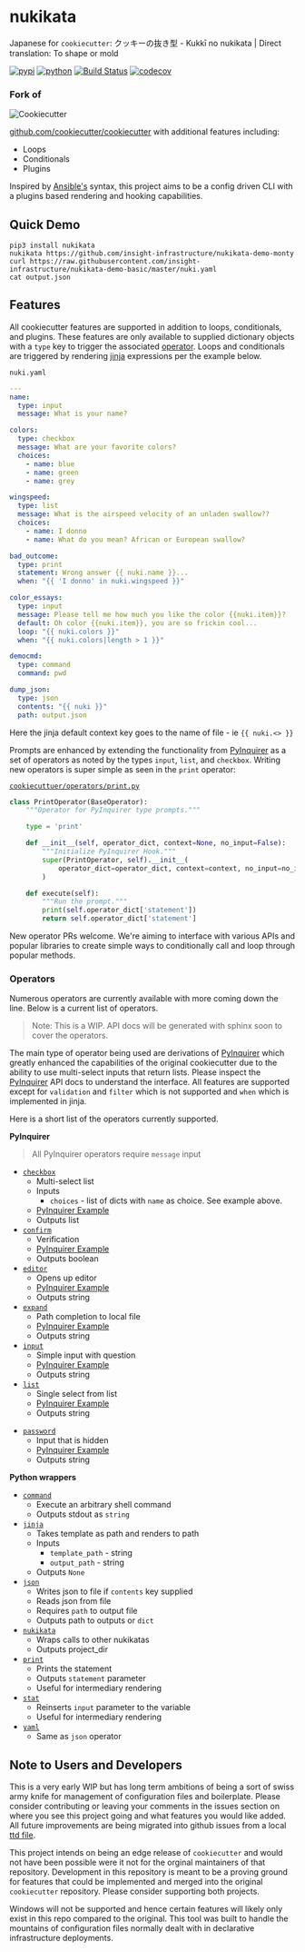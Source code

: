 # nukikata

Japanese for `cookiecutter`: クッキーの抜き型 - Kukkī no nukikata | Direct translation: To shape or mold

[![pypi](https://img.shields.io/pypi/v/nukikata.svg)](https://pypi.python.org/pypi/nukikata)
[![python](https://img.shields.io/pypi/pyversions/nukikata.svg)](https://pypi.python.org/pypi/nukikata)
[![Build Status](https://travis-ci.org/insight-infrastructure/nukikata.svg?branch=master)](https://travis-ci.org/insight-infrastructure/nukikata)
[![codecov](https://codecov.io/gh/insight-infrastructure/nukikata/branch/master/graphs/badge.svg?branch=master)](https://codecov.io/github/insight-infrastructure/nukikata?branch=master)

### Fork of

![Cookiecutter](https://raw.githubusercontent.com/cookiecutter/cookiecutter/3ac078356adf5a1a72042dfe72ebfa4a9cd5ef38/logo/cookiecutter_medium.png)

[github.com/cookiecutter/cookiecutter](https://github.com/cookiecutter/cookiecutter) with additional features including:
- Loops
- Conditionals
- Plugins

Inspired by [Ansible's](https://github.com/ansible/ansible) syntax, this project aims to be a config driven CLI with a plugins based rendering and hooking capabilities.

## Quick Demo

```
pip3 install nukikata
nukikata https://github.com/insight-infrastructure/nukikata-demo-monty
curl https://raw.githubusercontent.com/insight-infrastructure/nukikata-demo-basic/master/nuki.yaml
cat output.json
```

## Features

All cookiecutter features are supported in addition to loops, conditionals, and plugins. These features are only available to supplied dictionary objects with a `type` key to trigger the associated [operator](cookiecutter/operators). Loops and conditionals are triggered by rendering [jinja](https://github.com/pallets/jinja) expressions per the example below.

`nuki.yaml`
```yaml
---
name:
  type: input
  message: What is your name?

colors:
  type: checkbox
  message: What are your favorite colors?
  choices:
    - name: blue
    - name: green
    - name: grey

wingspeed:
  type: list
  message: What is the airspeed velocity of an unladen swallow??
  choices:
    - name: I donno
    - name: What do you mean? African or European swallow?

bad_outcome:
  type: print
  statement: Wrong answer {{ nuki.name }}...
  when: "{{ 'I donno' in nuki.wingspeed }}"

color_essays:
  type: input
  message: Please tell me how much you like the color {{nuki.item}}?
  default: Oh color {{nuki.item}}, you are so frickin cool...
  loop: "{{ nuki.colors }}"
  when: "{{ nuki.colors|length > 1 }}"

democmd:
  type: command
  command: pwd

dump_json:
  type: json
  contents: "{{ nuki }}"
  path: output.json
```

Here the jinja default context key goes to the name of file - ie `{{ nuki.<> }}`

Prompts are enhanced by extending the functionality from [PyInquirer](https://github.com/CITGuru/PyInquirer) as a set of operators as noted by the types `input`, `list`, and `checkbox`. Writing new operators is super simple as seen in the `print` operator:

[`cookiecuttuer/operators/print.py`](cookiecutter/operators/print.py)
```python
class PrintOperator(BaseOperator):
    """Operator for PyInquirer type prompts."""

    type = 'print'

    def __init__(self, operator_dict, context=None, no_input=False):
        """Initialize PyInquirer Hook."""
        super(PrintOperator, self).__init__(
            operator_dict=operator_dict, context=context, no_input=no_input
        )

    def execute(self):
        """Run the prompt."""
        print(self.operator_dict['statement'])
        return self.operator_dict['statement']
```

New operator PRs welcome.  We're aiming to interface with various APIs and popular libraries to create simple ways to conditionally call and loop through popular methods.

### Operators

Numerous operators are currently available with more coming down the line. Below is a current list of operators.

> Note: This is a WIP. API docs will be generated with sphinx soon to cover the operators.

The main type of operator being used are derivations of [PyInquirer](https://github.com/CITGuru/PyInquirer) which greatly enhanced the capabilities of the original cookiecutter due to the ability to use multi-select inputs that return lists. Please inspect the [PyInquirer](https://github.com/CITGuru/PyInquirer) API docs to understand the interface. All features are supported except for `validation` and `filter` which is not supported and `when` which is implemented in jinja.

Here is a short list of the operators currently supported.

**PyInquirer**

> All PyInquirer operators require `message` input

- [`checkbox`](cookiecutter/operators/checkbox.py)
    - Multi-select list
    - Inputs
        - `choices` - list of dicts with `name` as choice. See example above.
    - [PyInquirer Example](https://github.com/CITGuru/PyInquirer/blob/master/examples/checkbox.py)
    - Outputs list
- [`confirm`](cookiecutter/operators/confirm.py)
    - Verification
    - [PyInquirer Example](https://github.com/CITGuru/PyInquirer/blob/master/examples/confirm.py)
    - Outputs boolean
- [`editor`](cookiecutter/operators/editor.py)
    - Opens up editor
    - [PyInquirer Example](https://github.com/CITGuru/PyInquirer/blob/master/examples/editor.py)
    - Outputs string
- [`expand`](cookiecutter/operators/expand.py)
    - Path completion to local file
    - [PyInquirer Example](https://github.com/CITGuru/PyInquirer/blob/master/examples/expand.py)
    - Outputs string
- [`input`](cookiecutter/operators/input.py)
    - Simple input with question
    - [PyInquirer Example](https://github.com/CITGuru/PyInquirer/blob/master/examples/input.py)
    - Outputs string
- [`list`](cookiecutter/operators/list.py)
    - Single select from list
    - [PyInquirer Example](https://github.com/CITGuru/PyInquirer/blob/master/examples/list.py)
    - Outputs string
<!--- [`rawlist`](cookiecutter/operators/rawlist.py)-->
<!--    - Single select from list-->
<!--    - [PyInquirer Example](https://github.com/CITGuru/PyInquirer/blob/master/examples/rawlist.py)-->
<!--    - Outputs string-->
- [`password`](cookiecutter/operators/password.py)
    - Input that is hidden
    - [PyInquirer Example](https://github.com/CITGuru/PyInquirer/blob/master/examples/password.py)
    - Outputs string

**Python wrappers**
- [`command`](cookiecutter/operators/command.py)
    - Execute an arbitrary shell command
    - Outputs stdout as `string`
- [`jinja`](cookiecutter/operators/jinja.py)
    - Takes template as path and renders to path
    - Inputs
        - `template_path` - string
        - `output_path` - string
    - Outputs `None`
- [`json`](cookiecutter/operators/json.py)
    - Writes json to file if `contents` key supplied
    - Reads json from file
    - Requires `path` to output file
    - Outputs path to outputs or  `dict`
- [`nukikata`](cookiecutter/operators/nukikata.py)
    - Wraps calls to other nukikatas
    - Outputs project_dir
- [`print`](cookiecutter/operators/print.py)
    - Prints the statement
    - Outputs `statement` parameter
    - Useful for intermediary rendering
- [`stat`](cookiecutter/operators/stat.py)
    - Reinserts `input` parameter to the variable
    - Useful for intermediary rendering
- [`yaml`](cookiecutter/operators/yaml.py)
    - Same as `json` operator

## Note to Users and Developers

This is a very early WIP but has long term ambitions of being a sort of swiss army knife for management of configuration files and boilerplate. Please consider contributing or leaving your comments in the issues section on where you see this project going and what features you would like added. All future improvements are being migrated into github issues from a local [ttd file](TTD.md).

This project intends on being an edge release of `cookiecutter` and would not have been possible were it not for the orginal maintainers of that repository.  Development in this repository is meant to be a proving ground for features that could be implemented and merged into the original `cookiecutter` repository. Please consider supporting both projects.

Windows will not be supported and hence certain features will likely only exist in this repo compared to the original. This tool was built to handle the mountains of configuration files normally dealt with in declarative infrastructure deployments.

